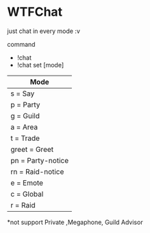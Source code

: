# WTFChat
just chat in every mode :v

command
- !chat
- !chat set [mode]

| Mode |
| ------------------------ |
| s = Say |
| p = Party |
| g = Guild |
| a = Area |
| t = Trade |
| greet = Greet |
| pn = Party-notice |
| rn = Raid-notice|
| e = Emote |
| c = Global |
| r = Raid |

*not support Private ,Megaphone, Guild Advisor
